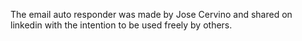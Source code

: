 The email auto responder was made by Jose Cervino and shared on linkedin with the intention to be used freely by others.
